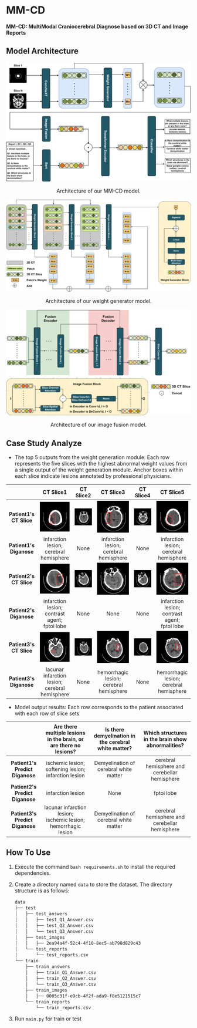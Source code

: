 # MM-CD

**MM-CD: MultiModal Craniocerebral Diagnose based on  3D CT and Image Reports**

## Model Architecture

![Model_Architecture](./images/Model_Architecture.svg)

<center>Architecture of our MM-CD model.</center>

![Weight_Generator](./images/Weight_Generator.svg)

<center>Architecture of our weight generator model.</center>

![MultiImage_Fusion](./images/MultiImage_Fusion.svg)

<center>Architecture of our image fusion model.</center>

## Case Study Analyze

- The top 5 outputs from the weight generation module: Each row represents the five slices with the highest abnormal weight values from a single output of the weight generation module. Anchor boxes within each slice indicate lesions annotated by professional physicians.

|                         |                       **CT Slice1**                       |             **CT Slice2**              |                 **CT Slice3**                 |             **CT Slice4**              |                       **CT Slice5**                       |
| :---------------------: | :-------------------------------------------------------: | :------------------------------------: | :-------------------------------------------: | :------------------------------------: | :-------------------------------------------------------: |
| **Patient1's CT Slice** |          ![P1_Top5_S1](./images/P1_Top5_S1.png)           | ![P1_Top5_S2](./images/P1_Top5_S2.png) |    ![P1_Top5_S3](./images/P1_Top5_S3.png)     | ![P1_Top5_S4](./images/P1_Top5_S4.png) |          ![P1_Top5_S5](./images/P1_Top5_S5.png)           |
| **Patient1's Diganose** |       infarction lesion; <br />cerebral hemisphere        |                  None                  | infarction lesion; <br />cerebral hemisphere  |                  None                  |       infarction lesion; <br />cerebral hemisphere        |
| **Patient2's CT Slice** |          ![P2_Top5_S1](./images/P2_Top5_S1.png)           | ![P2_Top5_S2](./images/P2_Top5_S2.png) |    ![P2_Top5_S3](./images/P2_Top5_S3.png)     | ![P2_Top5_S4](./images/P2_Top5_S4.png) |          ![P2_Top5_S5](./images/P2_Top5_S5.png)           |
| **Patient2's Diganose** | infarction lesion; <br />contrast agent; <br />fptoi lobe |                  None                  |                     None                      |                  None                  | infarction lesion; <br />contrast agent; <br />fptoi lobe |
| **Patient3's CT Slice** |          ![P3_Top5_S1](./images/P3_Top5_S1.png)           | ![P3_Top5_S2](./images/P3_Top5_S2.png) |    ![P3_Top5_S3](./images/P3_Top5_S3.png)     | ![P3_Top5_S4](./images/P3_Top5_S4.png) |          ![P3_Top5_S5](./images/P3_Top5_S5.png)           |
| **Patient3's Diganose** |   lacunar infarction lesion; <br />cerebral hemisphere    |                  None                  | hemorrhagic lesion; <br />cerebral hemisphere |                  None                  |       hemorrhagic lesion; <br />cerebral hemisphere       |

- Model output results: Each row corresponds to the patient associated with each row of slice sets

|                                 | Are there multiple lesions in the brain, or are there no lesions? | Is there demyelination in the cerebral white matter? | Which structures in the brain show abnormalities? |
| :-----------------------------: | :----------------------------------------------------------: | :--------------------------------------------------: | :-----------------------------------------------: |
| **Patient1's Predict Diganose** | ischemic lesion; <br />softening lesion; <br />infarction lesion |        Demyelination of cerebral white matter        |   cerebral hemisphere and cerebellar hemisphere   |
| **Patient2's Predict Diganose** |                      infarction lesion                       |                         None                         |                    fptoi lobe                     |
| **Patient3's Predict Diganose** | lacunar infarction lesion; <br />ischemic lesion; <br />hemorrhagic lesion |        Demyelination of cerebral white matter        |   cerebral hemisphere and cerebellar hemisphere   |

## How To Use

1. Execute the command `bash requirements.sh` to install the required dependencies.

2. Create a directory named `data` to store the dataset. The directory structure is as follows:

   ```
   data
   ├── test
   │   ├── test_answers
   │   │   ├── test_Q1_Answer.csv
   │   │   ├── test_Q2_Answer.csv
   │   │   └── test_Q3_Answer.csv
   │   ├── test_images
   │   │   ├── 2ea94a4f-52c4-4f10-8ec5-ab798d829c43
   │   └── test_reports
   │       └── test_reports.csv
   └── train
       ├── train_answers
       │   ├── train_Q1_Answer.csv
       │   ├── train_Q2_Answer.csv
       │   └── train_Q3_Answer.csv
       ├── train_images
       │   ├── 0005c31f-e9cb-4f2f-ada9-f8e5121515c7
       └── train_reports
           └── train_reports.csv
   ```

3. Run `main.py` for train or test
